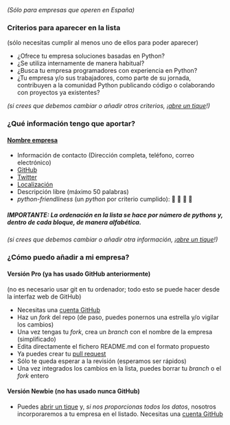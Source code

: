 *(Sólo para empresas que operen en España)*

### Criterios para aparecer en la lista

(sólo necesitas cumplir al menos uno de ellos para poder aparecer)

* ¿Ofrece tu empresa soluciones basadas en Python?
* ¿Se utiliza internamente de manera habitual?
* ¿Busca tu empresa programadores con experiencia en Python?
* ¿Tu empresa y/o sus trabajadores, como parte de su jornada, contribuyen a la comunidad Python publicando código o colaborando con proyectos ya existentes?

*(si crees que debemos cambiar o añadir otros criterios, ¡[abre un tique](https://github.com/python-spain/empresas/issues)!)*

### ¿Qué información tengo que aportar?

#### [Nombre empresa](http://empresa.com/)

* Información de contacto (Dirección completa, teléfono, correo electrónico)
* [GitHub](http://github.com/empresa/)
* [Twitter](http://twitter.com/empresa/)
* [Localización](http://www.openstreetmap.org/#map=15/latitud/longitud)
* Descripción libre (máximo 50 palabras)
* *python-friendliness* (un *python* por criterio cumplido): :snake: :snake: :snake: :snake:

##### IMPORTANTE: La ordenación en la lista se hace por número de *pythons* y, dentro de cada bloque, de manera alfabética.

*(si crees que debemos cambiar o añadir otra información, ¡[abre un tique](https://github.com/python-spain/empresas/issues)!)*

### ¿Cómo puedo añadir a mi empresa?

#### Versión Pro (ya has usado GitHub anteriormente)

(no es necesario usar git en tu ordenador; todo esto se puede hacer desde la interfaz web de GitHub)

* Necesitas una [cuenta GitHub](https://github.com/join)
* Haz un *fork* del repo (de paso, puedes ponernos una estrella y/o vigilar los cambios)
* Una vez tengas tu *fork*, crea un *branch* con el nombre de la empresa (simplificado)
* Edita directamente el fichero README.md con el formato propuesto
* Ya puedes crear tu [pull request](https://help.github.com/articles/creating-a-pull-request/)
* Sólo te queda esperar a la revisión (esperamos ser rápidos)
* Una vez integrados los cambios en la lista, puedes borrar tu *branch* o el *fork* entero

#### Versión Newbie (no has usado nunca GitHub)

* Puedes [abrir un tique](https://github.com/python-spain/empresas/issues) y, *si nos proporcionas todos los datos*, nosotros incorporaremos a tu empresa en el listado. Necesitas una [cuenta GitHub](https://github.com/join)
